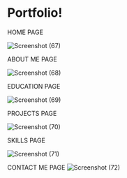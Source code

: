 # Portfolio!

HOME PAGE

![Screenshot (67)](https://github.com/KarthikYedula/Portfolio/assets/152838292/05a4aeec-ed18-4662-a1f9-f282eaa4a919)



ABOUT ME PAGE

![Screenshot (68)](https://github.com/KarthikYedula/Portfolio/assets/152838292/cadab80d-6c37-4aab-b741-5ad9d99e8550)



EDUCATION PAGE

![Screenshot (69)](https://github.com/KarthikYedula/Portfolio/assets/152838292/1084a70e-2627-4b68-95c2-eb74da4d2a70)



PROJECTS PAGE

![Screenshot (70)](https://github.com/KarthikYedula/Portfolio/assets/152838292/c9268f35-33e7-4780-ae14-9b9dbf4ef62f)


SKILLS PAGE

![Screenshot (71)](https://github.com/KarthikYedula/Portfolio/assets/152838292/d0d7b571-0d3e-4857-a67e-fa0e02dbd680)


CONTACT ME PAGE
![Screenshot (72)](https://github.com/KarthikYedula/Portfolio/assets/152838292/c8e6475a-70f8-4dba-8fb5-e8589e2c813e)
